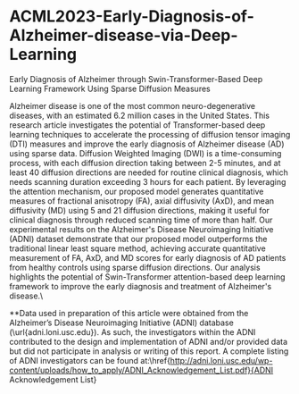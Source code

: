 # ACML2023-Early-Diagnosis-of-Alzheimer-disease-via-Deep-Learning
Early Diagnosis of Alzheimer through Swin-Transformer-Based Deep Learning Framework Using Sparse Diffusion Measures

Alzheimer disease is one of the most common neuro-degenerative diseases, with an estimated 6.2 million cases in the United States. This research article investigates the potential of Transformer-based deep learning techniques to accelerate the processing of diffusion tensor imaging (DTI) measures and improve the early diagnosis of Alzheimer disease (AD) using sparse data. Diffusion Weighted Imaging (DWI) is a time-consuming process, with each diffusion direction taking between 2-5 minutes, and at least 40 diffusion directions are needed for routine clinical diagnosis, which needs scanning duration exceeding 3 hours for each patient. By leveraging the attention mechanism, our proposed model generates quantitative measures of fractional anisotropy (FA), axial diffusivity (AxD), and mean diffusivity (MD) using 5 and 21 diffusion directions, making it useful for clinical diagnosis through reduced scanning time of more than half. Our experimental results on the Alzheimer's Disease Neuroimaging Initiative (ADNI) dataset demonstrate that our proposed model outperforms the traditional linear least square method, achieving accurate quantitative measurement of FA, AxD, and MD scores for early diagnosis of AD patients from healthy controls using sparse diffusion directions. Our analysis highlights the potential of Swin-Transformer attention-based deep learning framework to improve the early diagnosis and treatment of Alzheimer's disease.\\

**Data used in preparation of this article were obtained from the Alzheimer’s Disease
Neuroimaging Initiative (ADNI) database (\url{adni.loni.usc.edu}). As such, the investigators
within the ADNI contributed to the design and implementation of ADNI and/or provided data
but did not participate in analysis or writing of this report. A complete listing of ADNI
investigators can be found at:\href{http://adni.loni.usc.edu/wp-content/uploads/how_to_apply/ADNI_Acknowledgement_List.pdf}{ADNI Acknowledgement List}

